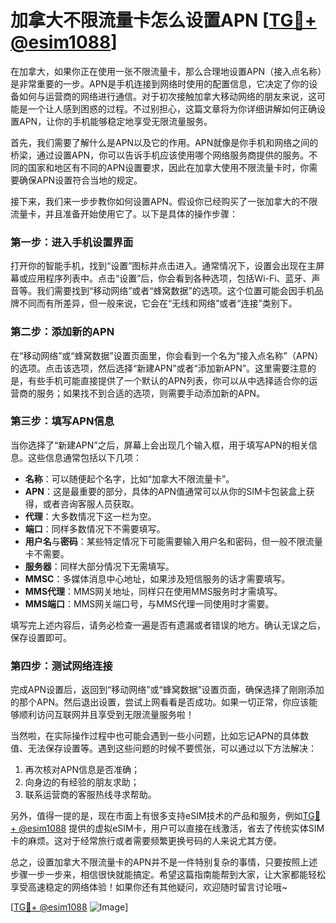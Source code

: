 # 加拿大不限流量卡怎么设置APN [[TG💪+ @esim1088](https://t.me/s/esim1088)]

在加拿大，如果你正在使用一张不限流量卡，那么合理地设置APN（接入点名称）是非常重要的一步。APN是手机连接到网络时使用的配置信息，它决定了你的设备如何与运营商的网络进行通信。对于初次接触加拿大移动网络的朋友来说，这可能是一个让人感到困惑的过程。不过别担心，这篇文章将为你详细讲解如何正确设置APN，让你的手机能够稳定地享受无限流量服务。

首先，我们需要了解什么是APN以及它的作用。APN就像是你手机和网络之间的桥梁，通过设置APN，你可以告诉手机应该使用哪个网络服务商提供的服务。不同的国家和地区有不同的APN设置要求，因此在加拿大使用不限流量卡时，你需要确保APN设置符合当地的规定。

接下来，我们来一步步教你如何设置APN。假设你已经购买了一张加拿大的不限流量卡，并且准备开始使用它了。以下是具体的操作步骤：

### 第一步：进入手机设置界面

打开你的智能手机，找到“设置”图标并点击进入。通常情况下，设置会出现在主屏幕或应用程序列表中。点击“设置”后，你会看到各种选项，包括Wi-Fi、蓝牙、声音等。我们需要找到“移动网络”或者“蜂窝数据”的选项。这个位置可能会因手机品牌不同而有所差异，但一般来说，它会在“无线和网络”或者“连接”类别下。

### 第二步：添加新的APN

在“移动网络”或“蜂窝数据”设置页面里，你会看到一个名为“接入点名称”（APN）的选项。点击该选项，然后选择“新建APN”或者“添加新APN”。这里需要注意的是，有些手机可能直接提供了一个默认的APN列表，你可以从中选择适合你的运营商的服务；如果找不到合适的选项，则需要手动添加新的APN。

### 第三步：填写APN信息

当你选择了“新建APN”之后，屏幕上会出现几个输入框，用于填写APN的相关信息。这些信息通常包括以下几项：
- **名称**：可以随便起个名字，比如“加拿大不限流量卡”。
- **APN**：这是最重要的部分，具体的APN值通常可以从你的SIM卡包装盒上获得，或者咨询客服人员获取。
- **代理**：大多数情况下这一栏为空。
- **端口**：同样多数情况下不需要填写。
- **用户名**与**密码**：某些特定情况下可能需要输入用户名和密码，但一般不限流量卡不需要。
- **服务器**：同样大部分情况下无需填写。
- **MMSC**：多媒体消息中心地址，如果涉及短信服务的话才需要填写。
- **MMS代理**：MMS网关地址，同样只在使用MMS服务时才需填写。
- **MMS端口**：MMS网关端口号，与MMS代理一同使用时才需要。

填写完上述内容后，请务必检查一遍是否有遗漏或者错误的地方。确认无误之后，保存设置即可。

### 第四步：测试网络连接

完成APN设置后，返回到“移动网络”或“蜂窝数据”设置页面，确保选择了刚刚添加的那个APN。然后退出设置，尝试上网看看是否成功。如果一切正常，你应该能够顺利访问互联网并且享受到无限流量服务啦！

当然啦，在实际操作过程中也可能会遇到一些小问题，比如忘记APN的具体数值、无法保存设置等。遇到这些问题的时候不要慌张，可以通过以下方法解决：

1. 再次核对APN信息是否准确；
2. 向身边的有经验的朋友求助；
3. 联系运营商的客服热线寻求帮助。

另外，值得一提的是，现在市面上有很多支持eSIM技术的产品和服务，例如[TG💪+ @esim1088](https://t.me/s/esim1088) 提供的虚拟eSIM卡，用户可以直接在线激活，省去了传统实体SIM卡的麻烦。这对于经常旅行或者需要频繁更换号码的人来说尤其方便。

总之，设置加拿大不限流量卡的APN并不是一件特别复杂的事情，只要按照上述步骤一步一步来，相信很快就能搞定。希望这篇指南能帮到大家，让大家都能轻松享受高速稳定的网络体验！如果你还有其他疑问，欢迎随时留言讨论哦~

[[TG💪+ @esim1088](https://t.me/s/esim1088) ![Image](https://i.postimg.cc/4NQfJmqS/Snipaste-2025-05-13-00-14-12.png)]
